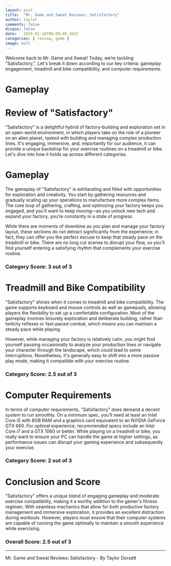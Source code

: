 ```yaml
---
layout: post
title:  "Mr. Game and Sweat Reviews: Satisfactory"
author: taylor
comments: false
disqus: false
date:   2025-01-16T00:09:46.163Z
categories: [ review, game ]
image: null
---
```


Welcome back to Mr. Game and Sweat! Today, we’re tackling "Satisfactory,". Let's break it down according to our key criteria: gameplay engagement, treadmill and bike compatibility, and computer requirements.

# Gameplay

# Review of "Satisfactory"

"Satisfactory" is a delightful hybrid of factory-building and exploration set in an open-world environment, in which players take on the role of a pioneer on an alien planet, tasked with building and managing complex production lines. It's engaging, immersive, and, importantly for our audience, it can provide a unique backdrop for your exercise routines on a treadmill or bike. Let's dive into how it holds up across different categories.

# Gameplay

The gameplay of "Satisfactory" is exhilarating and filled with opportunities for exploration and creativity. You start by gathering resources and gradually scaling up your operations to manufacture more complex items. The core loop of gathering, crafting, and optimizing your factory keeps you engaged, and you'll want to keep moving—as you unlock new tech and expand your factory, you’re constantly in a state of progress. 

While there are moments of downtime as you plan and manage your factory layout, these sections do not detract significantly from the experience; in fact, they can offer you the perfect excuse to keep that steady pace on the treadmill or bike. There are no long cut scenes to disrupt your flow, so you'll find yourself entering a satisfying rhythm that complements your exercise routine.

### Category Score: 3 out of 3

# Treadmill and Bike Compatibility

"Satisfactory" shines when it comes to treadmill and bike compatibility. The game supports keyboard and mouse controls as well as gamepads, allowing players the flexibility to set up a comfortable configuration. Most of the gameplay involves leisurely exploration and deliberate building, rather than twitchy reflexes or fast-paced combat, which means you can maintain a steady pace while playing.

However, while managing your factory is relatively calm, you might find yourself pausing occasionally to analyze your production lines or navigate your character through the landscape, which could lead to some interruptions. Nonetheless, it's generally easy to shift into a more passive play mode, making it compatible with your exercise routine.

### Category Score: 2.5 out of 3

# Computer Requirements

In terms of computer requirements, "Satisfactory" does demand a decent system to run smoothly. On a minimum spec, you’ll need at least an Intel Core i5 with 8GB RAM and a graphics card equivalent to an NVIDIA GeForce GTX 660. For optimal experience, recommended specs include an Intel Core i7 and a GTX 1060 or better. While playing on a treadmill or bike, you really want to ensure your PC can handle the game at higher settings, as performance issues can disrupt your gaming experience and subsequently your exercise.

### Category Score: 2 out of 3

# Conclusion and Score

"Satisfactory" offers a unique blend of engaging gameplay and moderate exercise compatibility, making it a worthy addition to the gamer's fitness regimen. With seamless mechanics that allow for both productive factory management and immersive exploration, it provides an excellent distraction during workouts. However, players must ensure that their computer systems are capable of running the game optimally to maintain a smooth experience while exercising. 

### Overall Score: 2.5 out of 3

---

Mr. Game and Sweat Reviews: Satisfactory - By Taylor Dorsett

